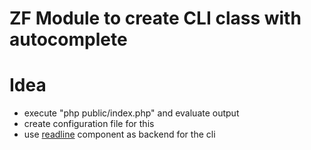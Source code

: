 # ZF Module to create CLI class with autocomplete

# Idea

* execute "php public/index.php" and evaluate output
* create configuration file for this
* use [readline](https://github.com/bazzline/php_component_cli_readline) component as backend for the cli
